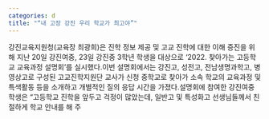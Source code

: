 ```yaml
---
categories: d
title: "“내 고장 강진 우리 학교가 최고야”"
---
```

강진교육지원청(교육장 최광희)은 진학 정보 제공 및 고교 진학에 대한 이해 증진을 위해 지난 20일 강진여중, 23일 강진중 3학년 학생을 대상으로 ‘2022. 찾아가는 고등학교 교육과정 설명회’를 실시했다.이번 설명회에서는 강진고, 성전고, 전남생명과학고, 병영상고로 구성된 고교진학지원단 교사가 신청 중학교로 찾아가 소속 학교의 교육과정 및 특색활동 등을 소개하고 개별적인 질의 응답 시간을 가졌다.설명회에 참여한 강진여중 학생은 “고등학교 진학을 앞두고 걱정이 많았는데, 일반고 및 특성화고 선생님들께서 친절하게 학교 안내를 해 주